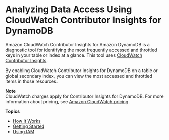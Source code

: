 # Analyzing Data Access Using CloudWatch Contributor Insights for DynamoDB<a name="contributorinsights"></a>

Amazon CloudWatch Contributor Insights for Amazon DynamoDB is a diagnostic tool for identifying the most frequently accessed and throttled keys in your table or index at a glance\. This tool uses [CloudWatch Contributor Insights](https://docs.aws.amazon.com/AmazonCloudWatch/latest/monitoring/ContributorInsights.html)\.

By enabling CloudWatch Contributor Insights for DynamoDB on a table or global secondary index, you can view the most accessed and throttled items in those resources\.

**Note**  
CloudWatch charges apply for Contributor Insights for DynamoDB\. For more information about pricing, see [ Amazon CloudWatch pricing](https://aws.amazon.com/cloudwatch/pricing/)\. 

**Topics**
+ [How It Works](contributorinsights_HowItWorks.md)
+ [Getting Started](contributorinsights_tutorial.md)
+ [Using IAM](Contributor_Insights_IAM.md)